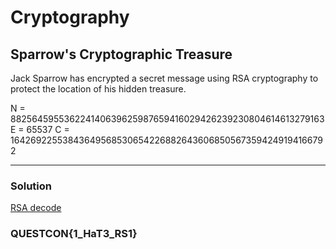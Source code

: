# Cryptography

## Sparrow's Cryptographic Treasure

Jack Sparrow has encrypted a secret message using RSA cryptography to protect the location of his hidden treasure.

N = 882564595536224140639625987659416029426239230804614613279163
E = 65537
C = 164269225538436495685306542268826436068505673594249194166792


---

### Solution

[RSA decode](https://www.dcode.fr/rsa-cipher)


### QUESTCON{1_HaT3_RS1}